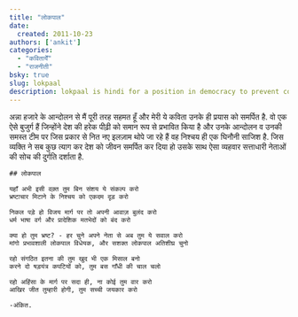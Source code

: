 ```yaml
---
title: "लोकपाल"
date: 
  created: 2011-10-23
authors: ['ankit']
categories: 
  - "कवितायेँ"
  - "राजनीती"
bsky: true
slug: lokpaal
description: lokpaal is hindi for a position in democracy to prevent corruption
---
```


अन्ना हजारे के आन्दोलन से मैं पूरी तरह सहमत हूँ और मेरी ये कविता उनके ही प्रयास को समर्पित है. वो एक ऐसे बुजुर्ग हैं जिन्होंने देश की हरेक पीढ़ी को समान रूप से प्रभावित किया है और उनके आन्दोलन व उनकी समस्त टीम पर जिस प्रकार से नित नए इलज़ाम थोपे जा रहे हैं वह निश्चय ही एक घिनौनी साजिश है. जिस व्यक्ति ने सब कुछ त्याग कर देश को जीवन समर्पित कर दिया हो उसके साथ ऐसा व्यहवार सत्ताधारी नेताओं की सोच की दुर्गति दर्शाता है.

  
```poem  
## लोकपाल  
  
यहाँ अभी इसी वक़्त तुम बिन संशय ये संकल्प करो  
भ्रष्टाचार मिटाने के निश्चय को एकदम दृड़ करो  
  
निकल पड़े हो विजय मार्ग पर तो अपनी आवाज़ बुलंद करो  
धर्म भाषा वर्ग और प्रादेशिक मतभेदों को बंद करो  
  
क्या हो तुम भ्रष्ट? - हर चुने अपने नेता से अब तुम ये सवाल करो  
मांगो प्रभावशाली लोकपाल विधेयक, और सशक्त लोकपाल अतिशीघ्र चुनो  
  
रहो संगठित इतना की तुम खुद भी एक मिसाल बनो  
करने दो षड़यंत्र कपटियों को, तुम बस गाँधी की चाल चलो  
  
रहो अहिंसा के मार्ग पर सदा ही, ना कोई तुम वार करो  
आखिर जीत तुम्हारी होगी, तुम सच्ची जयकार करो  
  
-अंकित.
```